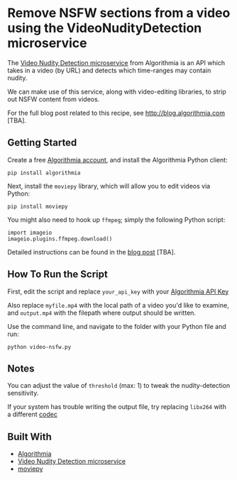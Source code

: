 # Remove NSFW sections from a video using the VideoNudityDetection microservice

The [Video Nudity Detection microservice](https://algorithmia.com/algorithms/sfw/VideoNudityDetection) from Algorithmia is an API which takes in a video (by URL) and detects which time-ranges may contain nudity.

We can make use of this service, along with video-editing libraries, to strip out NSFW content from videos.

For the full blog post related to this recipe, see http://blog.algorithmia.com [TBA].

## Getting Started

Create a free [Algorithmia account](https://algorithmia.com/signup), and install the Algorithmia Python client:

```
pip install algorithmia
```

Next, install the `moviepy` library, which will allow you to edit videos via Python:

```
pip install moviepy
```

You might also need to hook up `ffmpeg`; simply the following Python script:

```
import imageio
imageio.plugins.ffmpeg.download()
```

Detailed instructions can be found in the [blog post](http://blog.algorithmia.com/) [TBA].

## How To Run the Script

First, edit the script and replace `your_api_key` with your [Algorithmia API Key](http://developers.algorithmia.com/basics/customizing-api-keys/)

Also replace `myfile.mp4` with the local path of a video you'd like to examine, and `output.mp4` with the filepath where output should be written.

Use the command line, and navigate to the folder with your Python file and run:

```
python video-nsfw.py
```

## Notes

You can adjust the value of `threshold` (max: 1) to tweak the nudity-detection sensitivity.

If your system has trouble writing the output file, try replacing `libx264` with a different [codec](https://zulko.github.io/moviepy/ref/VideoClip/VideoClip.html#moviepy.video.VideoClip.VideoClip.write_videofile)

## Built With

* [Algorithmia](https://algorithmia.com)
* [Video Nudity Detection microservice](https://algorithmia.com/algorithms/sfw/VideoNudityDetection)
* [moviepy](https://zulko.github.io/moviepy/install.html)

